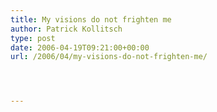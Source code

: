 ```yaml
---
title: My visions do not frighten me
author: Patrick Kollitsch
type: post
date: 2006-04-19T09:21:00+00:00
url: /2006/04/my-visions-do-not-frighten-me/




---
```

